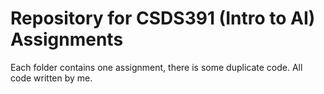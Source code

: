 # Repository for CSDS391 (Intro to AI) Assignments
Each folder contains one assignment, there is some duplicate code.
All code written by me.
